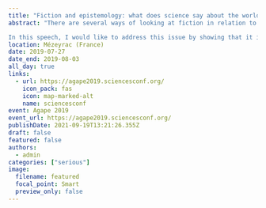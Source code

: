 ```yaml
---
title: "Fiction and epistemology: what does science say about the world?"
abstract: "There are several ways of looking at fiction in relation to science. On the one hand, we can look at the usual concepts used in science and epistemology to show that they contain elements that can be described as fiction. On the other hand, it is also possible to take the opposite path and build a system of thought in which fiction has a founding role, which we have seen with the development of a fictionalist approach to mathematics. In this intervention, I will consider fiction not as an object of study whose functioning must be understood, but on the contrary as a tool for questioning science and better understanding its mechanisms. This presentation will take place in two stages: first, I will address the question of realism by showing that it is compatible with the consideration of fictions; second, I will address the problems of interpretation of scientific theories, particularly in quantum mechanics, to identify what fiction can bring to these questions. The philosophical concept of fiction proved particularly interesting when it came to revealing that entities that were considered real were in fact only mental constructs. This is obviously the case in the fictionalist approach to mathematics, but the same approach is found in other areas of research in philosophy, in ethics, for example, or even in law, ethnology, literature or psychology. When it comes to experimental sciences, the main problem that arises is the agreement between theoretical predictions (whether mathematical or not) and measurement results. Indeed, considering fiction in science requires us to question the nature of what the theories seem to describe and how such a description can be done: how can we really know reality (if such a thing is definable in the fictional context) if we only have fiction at our disposal, how to explain the apparent agreement between fictional constructions on the one hand and measurement results on the other hand, how to establish a link between the two?

In this speech, I would like to address this issue by showing that it is possible to combine fiction with a realistic vision of science. Indeed, one could at first sight consider that fiction has, by definition, nothing to do with the scientific will to describe reality, and that taking fiction into account would irreparably lead to the conclusion that science is only one belief among others, neither truer nor better justified. However, if we consider even the simplest of scientific theories, it is necessary to include elements that seem fictional: a formal system only explains the world if it can be correctly interpreted, that is, if it is equipped with hypotheses that make it meaningful. A theory therefore does not directly describe reality, and it is in this sense that it is a fictional tool. And in this context, if we consider two theories explaining the world, i. e. two rival fictions, it is necessary to be able to compare them. If we consider statements specific to a fiction, we see that they must be arranged according to rules that are dictated by the fiction itself. For example, once it is accepted that a story takes place in a particular universe governed by a particular set of rules, this cannot change. This is the whole point of what is called the voluntary suspension of disbelief, which is the process by which the reader accepts the rule of the game dictated by the author. This suspension can be broken under certain conditions, thus making the reader leave the story, which shows the importance for an author to propose a coherent and, if not realistic, at least likely universe. In science, if we adopt the realistic approach, it is necessary to make the fictions we build on the world compatible with reality, which requires being able to establish a link between the two and to find a demarcation criterion between acceptable and unacceptable fictions. Another common point between artistic and scientific fictions seems to be the possibility of discovering, once the rules of the game have been established, true and yet unknown statements within the fiction. If the object of such research is the very purpose of science, I will show that this aspect of the problem seen more generally from the perspective of fiction offers new avenues for reflection to understand how theories can actually explain the world. Jean-Pierre Cléro has shown very well that the complex articulation between fiction, reality and truth implies that the evolution of science and the refinement of scientific theories cannot be conceived as a progression towards a state that can be defined. This is the whole point raised by Roman Frigg and Ronald Giere when they show that while a scientific model of reality can be considered a work of fiction, the link between the model and what it represents remains difficult to define since the object represented continues to escape us. I will show from there how it is possible to find an answer and how one can still look for a logical link between fictional proposals and proposals outside this fiction. I will show more precisely how this approach is compatible with the realistic position in philosophy of science and more particularly in physics. To do this, I will focus on considerations related to the theory of quantum mechanics, which is a framework where these questions are particularly exacerbated and where examples of researching a link between formal theories and the interpretation of measurement results are particularly interesting. If time permits, I will also discuss some basic category theory to show that this mathematical theory, which has proved particularly useful for philosophers, may provide a privileged framework for dealing with issues related to fiction. Indeed, the purpose of the categorial approach is to look for links between different isolated systems of statements (called categories) and if we want to be able to compare, link or combine different fictions, it seems that this tool is perfectly suited to this philosophical research."
location: Mézeyrac (France)
date: 2019-07-27
date_end: 2019-08-03
all_day: true
links:
  - url: https://agape2019.sciencesconf.org/
    icon_pack: fas
    icon: map-marked-alt
    name: sciencesconf
event: Agape 2019
event_url: https://agape2019.sciencesconf.org/
publishDate: 2021-09-19T13:21:26.355Z
draft: false
featured: false
authors:
  - admin
categories: ["serious"]
image:
  filename: featured
  focal_point: Smart
  preview_only: false
---
```

